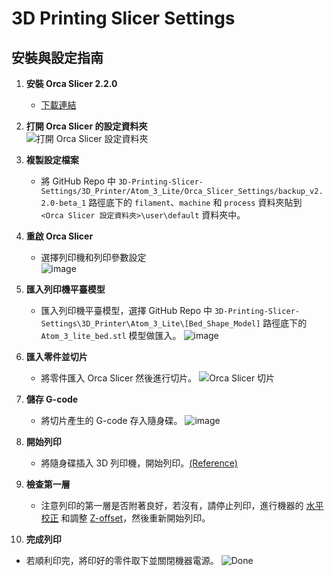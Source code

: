 # 3D Printing Slicer Settings  

## 安裝與設定指南  

1. **安裝 Orca Slicer 2.2.0**  
   - [下載連結](https://github.com/SoftFever/OrcaSlicer/releases/tag/v2.2.0-beta)  

2. **打開 Orca Slicer 的設定資料夾**  
   ![打開 Orca Slicer 設定資料夾](https://github.com/user-attachments/assets/a25e2c53-8bf1-439a-853a-231aa897e807)  
   
3. **複製設定檔案**  
   - 將 GitHub Repo 中 `3D-Printing-Slicer-Settings/3D_Printer/Atom_3_Lite/Orca_Slicer_Settings/backup_v2.2.0-beta_1` 路徑底下的 `filament`、`machine` 和 `process` 資料夾貼到 `<Orca Slicer 設定資料夾>\user\default` 資料夾中。  

4. **重啟 Orca Slicer**
   - 選擇列印機和列印參數設定  
     ![image](https://github.com/user-attachments/assets/a1c21eb1-129f-4833-80ee-2a17bfb285e4)

5. **匯入列印機平臺模型**
   - 匯入列印機平臺模型，選擇 GitHub Repo 中 `3D-Printing-Slicer-Settings\3D_Printer\Atom_3_Lite\[Bed_Shape_Model]` 路徑底下的 `Atom_3_lite_bed.stl` 模型做匯入。
     ![image](https://github.com/user-attachments/assets/d190617a-ebae-4a2e-962b-5b8442153fed)


6. **匯入零件並切片**  
   - 將零件匯入 Orca Slicer 然後進行切片。
     ![Orca Slicer 切片](https://github.com/user-attachments/assets/bcdeb459-aa02-4c4a-8978-dcd263a561c7)  


7. **儲存 G-code**  
   - 將切片產生的 G-code 存入隨身碟。
     ![image](https://github.com/user-attachments/assets/e3629ed0-8a4d-4d52-96f6-d0730fb6069b)  


8. **開始列印**  
   - 將隨身碟插入 3D 列印機，開始列印。[(Reference)](https://irp.cdn-website.com/fc22b9d3/files/uploaded/ZH-Atom%203%20User_s%20Manual%20Final%20%281%29.pdf)   

9. **檢查第一層**  
   - 注意列印的第一層是否附著良好，若沒有，請停止列印，進行機器的 [水平校正](https://www.atom3dp.com/instruction/start/usermanual/bedleveling/stl/atom-3-/-3-lite) 和調整 [Z-offset](https://www.atom3dp.com/instruction/start/usermanual/bedleveling/stl/z---offset-調整)，然後重新開始列印。  

10. **完成列印**
   - 若順利印完，將印好的零件取下並關閉機器電源。
     ![Done](https://github.com/user-attachments/assets/1c8423b1-beee-47c4-81e9-191a5e1a787a)  


